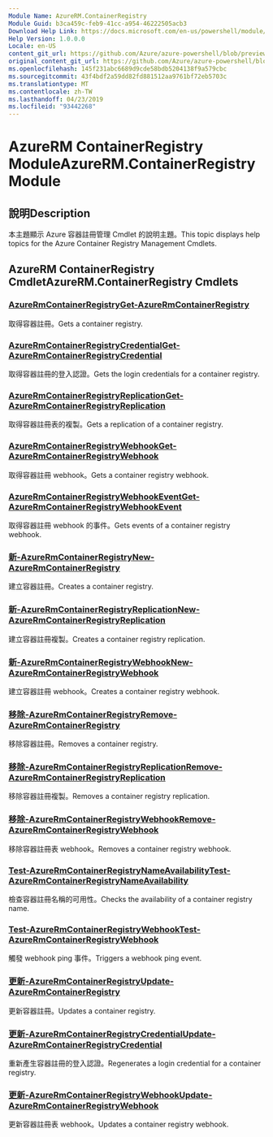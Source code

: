 ```yaml
---
Module Name: AzureRM.ContainerRegistry
Module Guid: b3ca459c-feb9-41cc-a954-46222505acb3
Download Help Link: https://docs.microsoft.com/en-us/powershell/module/azurerm.containerregistry
Help Version: 1.0.0.0
Locale: en-US
content_git_url: https://github.com/Azure/azure-powershell/blob/preview/src/ResourceManager/ContainerRegistry/Commands.ContainerRegistry/help/AzureRM.ContainerRegistry.md
original_content_git_url: https://github.com/Azure/azure-powershell/blob/preview/src/ResourceManager/ContainerRegistry/Commands.ContainerRegistry/help/AzureRM.ContainerRegistry.md
ms.openlocfilehash: 145f231abc6689d9cde58bdb5204138f9a579cbc
ms.sourcegitcommit: 43f4bdf2a59dd82fd881512aa9761bf72eb5703c
ms.translationtype: MT
ms.contentlocale: zh-TW
ms.lasthandoff: 04/23/2019
ms.locfileid: "93442268"
---
```

# <span data-ttu-id="0fe45-101">AzureRM ContainerRegistry Module</span><span class="sxs-lookup"><span data-stu-id="0fe45-101">AzureRM.ContainerRegistry Module</span></span>
## <span data-ttu-id="0fe45-102">說明</span><span class="sxs-lookup"><span data-stu-id="0fe45-102">Description</span></span>
<span data-ttu-id="0fe45-103">本主題顯示 Azure 容器註冊管理 Cmdlet 的說明主題。</span><span class="sxs-lookup"><span data-stu-id="0fe45-103">This topic displays help topics for the Azure Container Registry Management Cmdlets.</span></span>

## <span data-ttu-id="0fe45-104">AzureRM ContainerRegistry Cmdlet</span><span class="sxs-lookup"><span data-stu-id="0fe45-104">AzureRM.ContainerRegistry Cmdlets</span></span>
### [<span data-ttu-id="0fe45-105">AzureRmContainerRegistry</span><span class="sxs-lookup"><span data-stu-id="0fe45-105">Get-AzureRmContainerRegistry</span></span>](Get-AzureRmContainerRegistry.md)
<span data-ttu-id="0fe45-106">取得容器註冊。</span><span class="sxs-lookup"><span data-stu-id="0fe45-106">Gets a container registry.</span></span>

### [<span data-ttu-id="0fe45-107">AzureRmContainerRegistryCredential</span><span class="sxs-lookup"><span data-stu-id="0fe45-107">Get-AzureRmContainerRegistryCredential</span></span>](Get-AzureRmContainerRegistryCredential.md)
<span data-ttu-id="0fe45-108">取得容器註冊的登入認證。</span><span class="sxs-lookup"><span data-stu-id="0fe45-108">Gets the login credentials for a container registry.</span></span>

### [<span data-ttu-id="0fe45-109">AzureRmContainerRegistryReplication</span><span class="sxs-lookup"><span data-stu-id="0fe45-109">Get-AzureRmContainerRegistryReplication</span></span>](Get-AzureRmContainerRegistryReplication.md)
<span data-ttu-id="0fe45-110">取得容器註冊表的複製。</span><span class="sxs-lookup"><span data-stu-id="0fe45-110">Gets a replication of a container registry.</span></span>

### [<span data-ttu-id="0fe45-111">AzureRmContainerRegistryWebhook</span><span class="sxs-lookup"><span data-stu-id="0fe45-111">Get-AzureRmContainerRegistryWebhook</span></span>](Get-AzureRmContainerRegistryWebhook.md)
<span data-ttu-id="0fe45-112">取得容器註冊 webhook。</span><span class="sxs-lookup"><span data-stu-id="0fe45-112">Gets a container registry webhook.</span></span>

### [<span data-ttu-id="0fe45-113">AzureRmContainerRegistryWebhookEvent</span><span class="sxs-lookup"><span data-stu-id="0fe45-113">Get-AzureRmContainerRegistryWebhookEvent</span></span>](Get-AzureRmContainerRegistryWebhookEvent.md)
<span data-ttu-id="0fe45-114">取得容器註冊 webhook 的事件。</span><span class="sxs-lookup"><span data-stu-id="0fe45-114">Gets events of a container registry webhook.</span></span>

### [<span data-ttu-id="0fe45-115">新-AzureRmContainerRegistry</span><span class="sxs-lookup"><span data-stu-id="0fe45-115">New-AzureRmContainerRegistry</span></span>](New-AzureRmContainerRegistry.md)
<span data-ttu-id="0fe45-116">建立容器註冊。</span><span class="sxs-lookup"><span data-stu-id="0fe45-116">Creates a container registry.</span></span>

### [<span data-ttu-id="0fe45-117">新-AzureRmContainerRegistryReplication</span><span class="sxs-lookup"><span data-stu-id="0fe45-117">New-AzureRmContainerRegistryReplication</span></span>](New-AzureRmContainerRegistryReplication.md)
<span data-ttu-id="0fe45-118">建立容器註冊複製。</span><span class="sxs-lookup"><span data-stu-id="0fe45-118">Creates a container registry replication.</span></span>

### [<span data-ttu-id="0fe45-119">新-AzureRmContainerRegistryWebhook</span><span class="sxs-lookup"><span data-stu-id="0fe45-119">New-AzureRmContainerRegistryWebhook</span></span>](New-AzureRmContainerRegistryWebhook.md)
<span data-ttu-id="0fe45-120">建立容器註冊 webhook。</span><span class="sxs-lookup"><span data-stu-id="0fe45-120">Creates a container registry webhook.</span></span>

### [<span data-ttu-id="0fe45-121">移除-AzureRmContainerRegistry</span><span class="sxs-lookup"><span data-stu-id="0fe45-121">Remove-AzureRmContainerRegistry</span></span>](Remove-AzureRmContainerRegistry.md)
<span data-ttu-id="0fe45-122">移除容器註冊。</span><span class="sxs-lookup"><span data-stu-id="0fe45-122">Removes a container registry.</span></span>

### [<span data-ttu-id="0fe45-123">移除-AzureRmContainerRegistryReplication</span><span class="sxs-lookup"><span data-stu-id="0fe45-123">Remove-AzureRmContainerRegistryReplication</span></span>](Remove-AzureRmContainerRegistryReplication.md)
<span data-ttu-id="0fe45-124">移除容器註冊複製。</span><span class="sxs-lookup"><span data-stu-id="0fe45-124">Removes a container registry replication.</span></span>

### [<span data-ttu-id="0fe45-125">移除-AzureRmContainerRegistryWebhook</span><span class="sxs-lookup"><span data-stu-id="0fe45-125">Remove-AzureRmContainerRegistryWebhook</span></span>](Remove-AzureRmContainerRegistryWebhook.md)
<span data-ttu-id="0fe45-126">移除容器註冊表 webhook。</span><span class="sxs-lookup"><span data-stu-id="0fe45-126">Removes a container registry webhook.</span></span>

### [<span data-ttu-id="0fe45-127">Test-AzureRmContainerRegistryNameAvailability</span><span class="sxs-lookup"><span data-stu-id="0fe45-127">Test-AzureRmContainerRegistryNameAvailability</span></span>](Test-AzureRmContainerRegistryNameAvailability.md)
<span data-ttu-id="0fe45-128">檢查容器註冊名稱的可用性。</span><span class="sxs-lookup"><span data-stu-id="0fe45-128">Checks the availability of a container registry name.</span></span>

### [<span data-ttu-id="0fe45-129">Test-AzureRmContainerRegistryWebhook</span><span class="sxs-lookup"><span data-stu-id="0fe45-129">Test-AzureRmContainerRegistryWebhook</span></span>](Test-AzureRmContainerRegistryWebhook.md)
<span data-ttu-id="0fe45-130">觸發 webhook ping 事件。</span><span class="sxs-lookup"><span data-stu-id="0fe45-130">Triggers a webhook ping event.</span></span>

### [<span data-ttu-id="0fe45-131">更新-AzureRmContainerRegistry</span><span class="sxs-lookup"><span data-stu-id="0fe45-131">Update-AzureRmContainerRegistry</span></span>](Update-AzureRmContainerRegistry.md)
<span data-ttu-id="0fe45-132">更新容器註冊。</span><span class="sxs-lookup"><span data-stu-id="0fe45-132">Updates a container registry.</span></span>

### [<span data-ttu-id="0fe45-133">更新-AzureRmContainerRegistryCredential</span><span class="sxs-lookup"><span data-stu-id="0fe45-133">Update-AzureRmContainerRegistryCredential</span></span>](Update-AzureRmContainerRegistryCredential.md)
<span data-ttu-id="0fe45-134">重新產生容器註冊的登入認證。</span><span class="sxs-lookup"><span data-stu-id="0fe45-134">Regenerates a login credential for a container registry.</span></span>

### [<span data-ttu-id="0fe45-135">更新-AzureRmContainerRegistryWebhook</span><span class="sxs-lookup"><span data-stu-id="0fe45-135">Update-AzureRmContainerRegistryWebhook</span></span>](Update-AzureRmContainerRegistryWebhook.md)
<span data-ttu-id="0fe45-136">更新容器註冊表 webhook。</span><span class="sxs-lookup"><span data-stu-id="0fe45-136">Updates a container registry webhook.</span></span>

